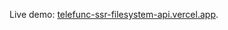 Live demo: [telefunc-ssr-filesystem-api.vercel.app](https://telefunc-ssr-filesystem-api.vercel.app/).
